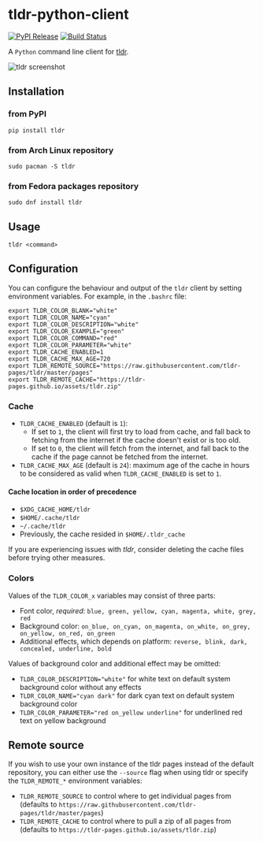 # tldr-python-client

[![PyPI Release](https://img.shields.io/pypi/v/tldr.svg)](https://pypi.python.org/pypi/tldr)
[![Build Status](https://travis-ci.org/tldr-pages/tldr-python-client.svg)](https://travis-ci.org/tldr-pages/tldr-python-client)

A `Python` command line client for [tldr](https://github.com/tldr-pages/tldr).

![tldr screenshot](http://raw.github.com/tldr-pages/tldr/master/images/screenshot.png)

## Installation

### from PyPI

    pip install tldr

### from Arch Linux repository

    sudo pacman -S tldr

### from Fedora packages repository

    sudo dnf install tldr

## Usage

    tldr <command>

## Configuration
You can configure the behaviour and output of the `tldr` client by setting environment variables. For example, in the `.bashrc` file:

    export TLDR_COLOR_BLANK="white"
    export TLDR_COLOR_NAME="cyan"
    export TLDR_COLOR_DESCRIPTION="white"
    export TLDR_COLOR_EXAMPLE="green"
    export TLDR_COLOR_COMMAND="red"
    export TLDR_COLOR_PARAMETER="white"
    export TLDR_CACHE_ENABLED=1
    export TLDR_CACHE_MAX_AGE=720
    export TLDR_REMOTE_SOURCE="https://raw.githubusercontent.com/tldr-pages/tldr/master/pages"
    export TLDR_REMOTE_CACHE="https://tldr-pages.github.io/assets/tldr.zip"

### Cache
* `TLDR_CACHE_ENABLED` (default is `1`):
    * If set to `1`, the client will first try to load from cache, and fall back to fetching from the internet if the cache doesn't exist or is too old.
    * If set to `0`, the client will fetch from the internet, and fall back to the cache if the page cannot be fetched from the internet.
* `TLDR_CACHE_MAX_AGE` (default is `24`): maximum age of the cache in hours to be considered as valid when `TLDR_CACHE_ENABLED` is set to `1`.

#### Cache location in order of precedence

* `$XDG_CACHE_HOME/tldr`
* `$HOME/.cache/tldr`
* `~/.cache/tldr`
* Previously, the cache resided in `$HOME/.tldr_cache`

If you are experiencing issues with *tldr*, consider deleting the cache files before trying other measures.

### Colors

Values of the `TLDR_COLOR_x` variables may consist of three parts:
* Font color, *required*: `blue, green, yellow, cyan, magenta, white, grey, red`
* Background color: `on_blue, on_cyan, on_magenta, on_white, on_grey, on_yellow, on_red, on_green`
* Additional effects, which depends on platform: `reverse, blink, dark, concealed, underline, bold`

Values of background color and additional effect may be omitted:
* `TLDR_COLOR_DESCRIPTION="white"` for white text on default system background color without any effects
* `TLDR_COLOR_NAME="cyan dark"` for dark cyan text on default system background color
* `TLDR_COLOR_PARAMETER="red on_yellow underline"` for underlined red text on yellow background

## Remote source

If you wish to use your own instance of the tldr pages instead of the default repository, you
can either use the `--source` flag when using tldr or specify the `TLDR_REMOTE_*` environment variables:

* `TLDR_REMOTE_SOURCE` to control where to get individual pages from (defaults to `https://raw.githubusercontent.com/tldr-pages/tldr/master/pages`)
* `TLDR_REMOTE_CACHE` to control where to pull a zip of all pages from (defaults to `https://tldr-pages.github.io/assets/tldr.zip`)
